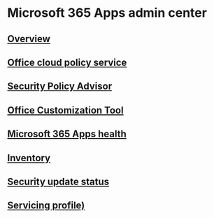 # Microsoft 365 Apps admin center
## [Overview](overview.md)
## [Office cloud policy service](../overview-office-cloud-policy-service.md)
## [Security Policy Advisor](../overview-of-security-policy-advisor.md)
## [Office Customization Tool](../overview-of-the-office-customization-tool-for-click-to-run.md)
## [Microsoft 365 Apps health](microsoft-365-apps-health.md)
## [Inventory](inventory.md)
## [Security update status](security-update-status.md)
## [Servicing profile)](servicing-profile.md)
